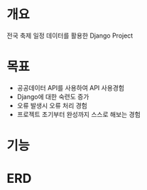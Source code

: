 # 개요  
전국 축제 일정 데이터를 활용한 Django Project

# 목표  
- 공공데이터 API를 사용하여 API 사용경험  
- Django에 대한 숙련도 증가  
- 오류 발생시 오류 처리 경험 
- 프로젝트 초기부터 완성까지 스스로 해보는 경험  

# 기능  


# ERD
